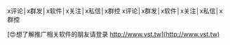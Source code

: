 x评论│x群发│x软件│x关注│x私信│x群控
x评论│x群发│x软件│x关注│x私信│x群控

[😍想了解推广相关软件的朋友请登录 http://www.vst.tw](http://www.vst.tw)



